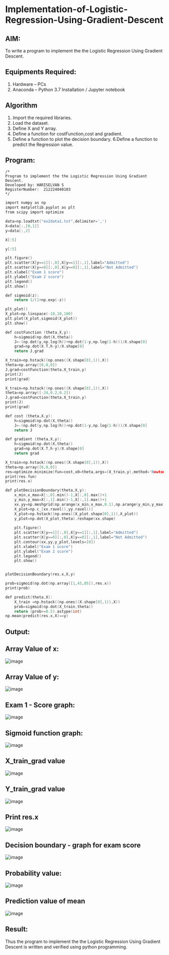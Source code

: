 # Implementation-of-Logistic-Regression-Using-Gradient-Descent

## AIM:
To write a program to implement the the Logistic Regression Using Gradient Descent.

## Equipments Required:
1. Hardware – PCs
2. Anaconda – Python 3.7 Installation / Jupyter notebook

## Algorithm
1. Import the required libraries.
2. Load the dataset.
3. Define X and Y array.
4. Define a function for costFunction,cost and gradient.
5. Define a function to plot the decision boundary. 6.Define a function to predict the 
   Regression value.

## Program:
```
/*
Program to implement the the Logistic Regression Using Gradient Descent.
Developed by: HARISELVAN S
RegisterNumber:  212224040103
*/
```
```C
import numpy as np
import matplotlib.pyplot as plt
from scipy import optimize

data=np.loadtxt("ex2data1.txt",delimiter=',')
X=data[:,[0,1]]
y=data[:,2]

X[:5]

y[:5]

plt.figure()
plt.scatter(X[y==1][:,0],X[y==1][:,1],label="Admitted")
plt.scatter(X[y==0][:,0],X[y==0][:,1],label="Not Admitted")
plt.xlabel("Exam 1 score")
plt.ylabel("Exam 2 score")
plt.legend()
plt.show()

def sigmoid(z):
    return 1/(1+np.exp(-z))

plt.plot()
X_plot=np.linspace(-10,10,100)
plt.plot(X_plot,sigmoid(X_plot))
plt.show()

def costFunction (theta,X,y):
    h=sigmoid(np.dot(X,theta))
    J=-(np.dot(y,np.log(h))+np.dot(1-y,np.log(1-h)))/X.shape[0]
    grad=np.dot(X.T,h-y)/X.shape[0]
    return J,grad

X_train=np.hstack((np.ones((X.shape[0],1)),X))
theta=np.array([0,0,0])
J,grad=costFunction(theta,X_train,y)
print(J)
print(grad)

X_train=np.hstack((np.ones((X.shape[0],1)),X))
theta=np.array([-24,0.2,0.2])
J,grad=costFunction(theta,X_train,y)
print(J)
print(grad)

def cost (theta,X,y):
    h=sigmoid(np.dot(X,theta))
    J=-(np.dot(y,np.log(h))+np.dot(1-y,np.log(1-h)))/X.shape[0]
    return J

def gradient (theta,X,y):
    h=sigmoid(np.dot(X,theta))
    grad=np.dot(X.T,h-y)/X.shape[0]
    return grad

X_train=np.hstack((np.ones((X.shape[0],1)),X))
theta=np.array([0,0,0])
res=optimize.minimize(fun=cost,x0=theta,args=(X_train,y),method='Newton-CG',jac=gradient)
print(res.fun)
print(res.x)

def plotDecisionBoundary(theta,X,y):
    x_min,x_max=X[:,0].min()-1,X[:,0].max()+1
    y_min,y_max=X[:,1].min()-1,X[:,1].max()+1
    xx,yy=np.meshgrid(np.arange(x_min,x_max,0.1),np.arange(y_min,y_max,0.1))
    X_plot=np.c_[xx.ravel(),yy.ravel()]
    X_plot=np.hstack((np.ones((X_plot.shape[0],1)),X_plot))
    y_plot=np.dot(X_plot,theta).reshape(xx.shape)
    
    plt.figure()
    plt.scatter(X[y==1][:,0],X[y==1][:,1],label="Admitted")
    plt.scatter(X[y==0][:,0],X[y==0][:,1],label="Not Admitted")
    plt.contour(xx,yy,y_plot,levels=[0])
    plt.xlabel("Exam 1 score")
    plt.ylabel("Exam 2 score")
    plt.legend()
    plt.show()


plotDecisionBoundary(res.x,X,y)

prob=sigmoid(np.dot(np.array([1,45,85]),res.x))
print(prob)

def predict(theta,X):
    X_train =np.hstack((np.ones((X.shape[0],1)),X))
    prob=sigmoid(np.dot(X_train,theta))
    return (prob>=0.5).astype(int)
np.mean(predict(res.x,X)==y)
```

## Output:
## Array Value of x:
![image](https://github.com/rakshithaprakashkumar11/-Implementation-of-Logistic-Regression-Using-Gradient-Descent/assets/150994181/568d375a-5c86-452c-8d04-64478d0a9b55)
## Array Value of y:
![image](https://github.com/rakshithaprakashkumar11/-Implementation-of-Logistic-Regression-Using-Gradient-Descent/assets/150994181/78802893-6ba6-4e11-b26c-e41286082de8)
## Exam 1 - Score graph:
![image](https://github.com/rakshithaprakashkumar11/-Implementation-of-Logistic-Regression-Using-Gradient-Descent/assets/150994181/719ea21e-fa9b-4870-a117-10148dc4e8af)
## Sigmoid function graph:
![image](https://github.com/rakshithaprakashkumar11/-Implementation-of-Logistic-Regression-Using-Gradient-Descent/assets/150994181/cd29378d-ce2e-4f16-982b-462d0918e1ca)
## X_train_grad value
![image](https://github.com/rakshithaprakashkumar11/-Implementation-of-Logistic-Regression-Using-Gradient-Descent/assets/150994181/67db93b6-a0d3-4648-994a-a9472c16ac3e)
## Y_train_grad value
![image](https://github.com/rakshithaprakashkumar11/-Implementation-of-Logistic-Regression-Using-Gradient-Descent/assets/150994181/49890060-4244-428c-897f-7ced09888055)
## Print res.x
![image](https://github.com/rakshithaprakashkumar11/-Implementation-of-Logistic-Regression-Using-Gradient-Descent/assets/150994181/6b006a88-d712-499b-a3e6-a2ce6657a9c8)
## Decision boundary - graph for exam score
![image](https://github.com/rakshithaprakashkumar11/-Implementation-of-Logistic-Regression-Using-Gradient-Descent/assets/150994181/37eb36f7-56e5-480a-b710-9bf1f12e478a)
## Probability value:
![image](https://github.com/user-attachments/assets/a4f14cfd-e1a6-4142-807d-ec6e1aad49ff)

## Prediction value of mean
![image](https://github.com/rakshithaprakashkumar11/-Implementation-of-Logistic-Regression-Using-Gradient-Descent/assets/150994181/856ba580-e232-482a-9ba6-055e452cde58)
## Result:
Thus the program to implement the the Logistic Regression Using Gradient Descent is written and verified using python programming.

